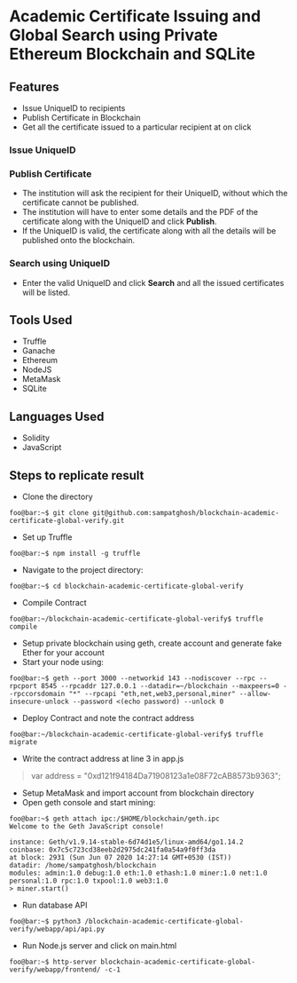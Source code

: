 # Academic Certificate Issuing and Global Search using Private Ethereum Blockchain and SQLite

## Features
- Issue UniqueID to recipients
- Publish Certificate in Blockchain
- Get all the certificate issued to a particular recipient at on click
### Issue UniqueID

### Publish Certificate
- The institution will ask the recipient for their UniqueID, without which the certificate cannot be published.
- The institution will have to enter some details and the PDF of the certificate along with the UniqueID and click __Publish__.
- If the UniqueID is valid, the certificate along with all the details will be published onto the blockchain.
### Search using UniqueID
- Enter the valid UniqueID and click __Search__ and all the issued certificates will be listed.

## Tools Used 
- Truffle
- Ganache
- Ethereum
- NodeJS
- MetaMask
- SQLite

## Languages Used
- Solidity
- JavaScript

## Steps to replicate result
- Clone the directory 
```console
foo@bar:~$ git clone git@github.com:sampatghosh/blockchain-academic-certificate-global-verify.git 
```
- Set up Truffle
```console
foo@bar:~$ npm install -g truffle
```
- Navigate to the project directory:
```console
foo@bar:~$ cd blockchain-academic-certificate-global-verify
```
- Compile Contract
```console
foo@bar:~/blockchain-academic-certificate-global-verify$ truffle compile
```
- Setup private blockchain using geth, create account and generate fake Ether for your account
- Start your node using:
```console
foo@bar:~$ geth --port 3000 --networkid 143 --nodiscover --rpc --rpcport 8545 --rpcaddr 127.0.0.1 --datadir=~/blockchain --maxpeers=0 --rpccorsdomain "*" --rpcapi "eth,net,web3,personal,miner" --allow-insecure-unlock --password <(echo password) --unlock 0

```
- Deploy Contract and note the contract address
```console
foo@bar:~/blockchain-academic-certificate-global-verify$ truffle migrate 
```
- Write the contract address at line 3 in app.js
> var address = "0xd121f94184Da71908123a1e08F72cAB8573b9363";
- Setup MetaMask and import account from blockchain directory
- Open geth console and start mining:
```console
foo@bar:~$ geth attach ipc:/$HOME/blockchain/geth.ipc
Welcome to the Geth JavaScript console!

instance: Geth/v1.9.14-stable-6d74d1e5/linux-amd64/go1.14.2
coinbase: 0x7c5c723cd38eeb2d2975dc241fa0a54a9f0ff3da
at block: 2931 (Sun Jun 07 2020 14:27:14 GMT+0530 (IST))
datadir: /home/sampatghosh/blockchain
modules: admin:1.0 debug:1.0 eth:1.0 ethash:1.0 miner:1.0 net:1.0 personal:1.0 rpc:1.0 txpool:1.0 web3:1.0
> miner.start() 
```
- Run database API
```console
foo@bar:~$ python3 /blockchain-academic-certificate-global-verify/webapp/api/api.py 
```
- Run Node.js server and click on main.html
```console
foo@bar:~$ http-server blockchain-academic-certificate-global-verify/webapp/frontend/ -c-1 
```
